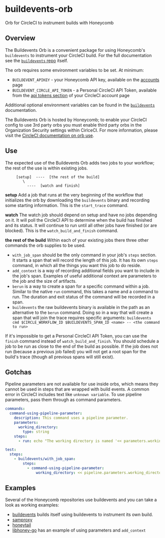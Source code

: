 # buildevents-orb
Orb for CircleCI to instrument builds with Honeycomb

## Overview

The Buildevents Orb is a convenient package for using Honeycomb's `buildevents` to instrument your CircleCI build. For the full documentation see the [`buildevents` repo](https://github.com/honeycombio/buildevents) itself.

The orb requires some environment variables to be set. At minimum:
* `BUILDEVENT_APIKEY` - your Honeycomb API key, available on the [accounts](https://ui.honeycomb.io/account) page
* `BUILDEVENT_CIRCLE_API_TOKEN` - a Personal CircleCI API Token, available from the [api tokens section](https://circleci.com/account/api) of your CircleCI account page

Additional optional environment variables can be found in the [`buildevents`](https://github.com/honeycombio/buildevents) documentation.

The Buildevents Orb is hosted by Honeycomb; to enable your CircleCI config to use 3rd party orbs you must enable third party orbs in the Organization Security settings within CirlceCI. For more information, please visit the [CircleCI documentation on orb use](https://circleci.com/docs/2.0/using-orbs/#certified-vs-3rd-party-orbs).

## Use

The expected use of the Buildevents Orb adds two jobs to your workflow; the rest of the use is within existing jobs.

```
     [setup]  ----  [the rest of the build]
        \
          ----  [watch and finish]
```

**setup** Add a job that runs at the very beginning of the workflow that initializes the orb by downloading the `buildevents` binary and recording some starting information. This is the `start_trace` command.

**watch** The watch job should depend on setup and have no jobs depending on it. It will poll the CircleCI API to determine when the build has finished and its status. It will continue to run until all other jobs have finished (or are blocked). This is the `watch_build_and_finish` command.

**the rest of the build** Within each of your existing jobs there three other commands the orb supplies to be used.
* `with_job_span` should be the only command in your job's `steps` section. It starts a span that will record the length of this job. It has its own `steps` command, in which all the things you want this job to do reside.
* `add_context` is a way of recording additional fields you want to include in the job's span. Examples of useful additional context are parameters to the job and the size of artifacts.
* `berun` is a way to create a span for a specific command within a job. Similar to the native `run` command, this takes a name and a command to run. The duration and exit status of the command will be recorded in a span.
* `buildevents` the raw buildevents binary is available in the path as an alternative to the `berun` command. Doing so in a way that will create a span that will join the trace requires specific arguments: `buildevents cmd $CIRCLE_WORKFLOW_ID $BUILDEVENTS_SPAN_ID <name> -- <the command to run>`

If it's impossible to get a Personal CircleCI API Token, you can use the `finish` command instead of `watch_build_and_finish`. You should schedule a job to be run as close to the end of the build as possible. If the job does not run (because a previous job failed) you will not get a root span for the build's trace (though all previous spans will still exist).

## Gotchas

Pipeline parameters are not available for use inside orbs, which means they cannot be used in steps that are wrapped with build events. A common error in CircleCI includes text like `unknown variable`.
To use pipeline parameters, pass them through as command parameters.

```yaml
commands:
  command-using-pipeline-parameter:
    description: This command uses a pipeline parameter.
    parameters:
      working_directory:
        type: string
    steps:
      - run: echo "The working directory is named '<< parameters.working_directory >>'"

test:
  steps:
    - buildevents/with_job_span:
        steps:
          - command-using-pipeline-parameter:
              working_directory: << pipeline.parameters.working_directory >>
```

## Examples

Several of the Honeycomb repositories use buildevents and you can take a look as working examples:
* [buildevents](https://github.com/honeycombio/buildevents/blob/main/.circleci/config.yml) builds itself using buildevents to instrument its own build.
* [samproxy](https://github.com/honeycombio/samproxy/blob/main/.circleci/config.yml)
* [honeytail](https://github.com/honeycombio/honeytail/blob/main/.circleci/config.yml)
* [libhoney-go](https://github.com/honeycombio/libhoney-go/blob/master/.circleci/config.yml) has an example of using parameters and `add_context`

